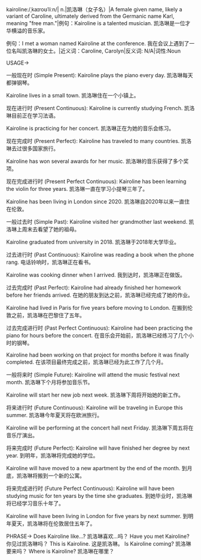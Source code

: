 kairoline:/ˌkaɪroʊˈliːn/| n.|凯洛琳（女子名）|A female given name, likely a variant of Caroline, ultimately derived from the Germanic name Karl, meaning "free man."|例句：Kairoline is a talented musician. 凯洛琳是一位才华横溢的音乐家。

例句：I met a woman named Kairoline at the conference. 我在会议上遇到了一位名叫凯洛琳的女士。|近义词：Caroline, Carolyn|反义词: N/A|词性:Noun


USAGE->

一般现在时 (Simple Present):
Kairoline plays the piano every day.  凯洛琳每天都弹钢琴。

Kairoline lives in a small town. 凯洛琳住在一个小镇上。


现在进行时 (Present Continuous):
Kairoline is currently studying French. 凯洛琳目前正在学习法语。

Kairoline is practicing for her concert. 凯洛琳正在为她的音乐会练习。


现在完成时 (Present Perfect):
Kairoline has traveled to many countries. 凯洛琳去过很多国家旅行。

Kairoline has won several awards for her music. 凯洛琳的音乐获得了多个奖项。


现在完成进行时 (Present Perfect Continuous):
Kairoline has been learning the violin for three years. 凯洛琳一直在学习小提琴三年了。

Kairoline has been living in London since 2020.  凯洛琳自2020年以来一直住在伦敦。


一般过去时 (Simple Past):
Kairoline visited her grandmother last weekend. 凯洛琳上周末去看望了她的祖母。

Kairoline graduated from university in 2018. 凯洛琳于2018年大学毕业。


过去进行时 (Past Continuous):
Kairoline was reading a book when the phone rang. 电话铃响时，凯洛琳正在看书。

Kairoline was cooking dinner when I arrived. 我到达时，凯洛琳正在做饭。


过去完成时 (Past Perfect):
Kairoline had already finished her homework before her friends arrived.  在她的朋友到达之前，凯洛琳已经完成了她的作业。

Kairoline had lived in Paris for five years before moving to London. 在搬到伦敦之前，凯洛琳在巴黎住了五年。


过去完成进行时 (Past Perfect Continuous):
Kairoline had been practicing the piano for hours before the concert.  在音乐会开始前，凯洛琳已经练习了几个小时的钢琴。

Kairoline had been working on that project for months before it was finally completed. 在该项目最终完成之前，凯洛琳已经为此工作了几个月。


一般将来时 (Simple Future):
Kairoline will attend the music festival next month. 凯洛琳下个月将参加音乐节。

Kairoline will start her new job next week. 凯洛琳下周将开始她的新工作。


将来进行时 (Future Continuous):
Kairoline will be traveling in Europe this summer. 凯洛琳今年夏天将在欧洲旅行。

Kairoline will be performing at the concert hall next Friday. 凯洛琳下周五将在音乐厅演出。


将来完成时 (Future Perfect):
Kairoline will have finished her degree by next year.  到明年，凯洛琳将完成她的学位。

Kairoline will have moved to a new apartment by the end of the month. 到月底，凯洛琳将搬到一个新的公寓。


将来完成进行时 (Future Perfect Continuous):
Kairoline will have been studying music for ten years by the time she graduates.  到她毕业时，凯洛琳将已经学习音乐十年了。

Kairoline will have been living in London for five years by next summer. 到明年夏天，凯洛琳将在伦敦居住五年了。


PHRASE->
Does Kairoline like...? 凯洛琳喜欢...吗？
Have you met Kairoline? 你见过凯洛琳吗？
This is Kairoline. 这是凯洛琳。
Is Kairoline coming? 凯洛琳要来吗？
Where is Kairoline? 凯洛琳在哪里？
